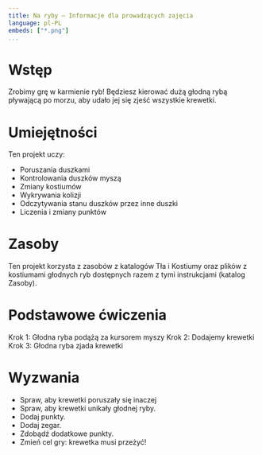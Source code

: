 ```yaml
---
title: Na ryby — Informacje dla prowadzących zajęcia
language: pl-PL
embeds: ["*.png"]
...
```


# Wstęp
Zrobimy grę w karmienie ryb! Będziesz kierować dużą głodną rybą pływającą po morzu, aby udało jej się zjeść wszystkie krewetki.

# Umiejętności
Ten projekt uczy:
* Poruszania duszkami
* Kontrolowania duszków myszą
* Zmiany kostiumów
* Wykrywania kolizji
* Odczytywania stanu duszków przez inne duszki
* Liczenia i zmiany punktów

# Zasoby
Ten projekt korzysta z zasobów z katalogów Tła i Kostiumy oraz plików z kostiumami głodnych ryb dostępnych razem z tymi instrukcjami (katalog Zasoby).

# Podstawowe ćwiczenia
Krok 1: Głodna ryba podążą za kursorem myszy
Krok 2: Dodajemy krewetki
Krok 3: Głodna ryba zjada krewetki

# Wyzwania
* Spraw, aby krewetki poruszały się inaczej
* Spraw, aby krewetki unikały głodnej ryby.
* Dodaj punkty.
* Dodaj zegar.
* Zdobądź dodatkowe punkty.
* Zmień cel gry: krewetka musi przeżyć!
